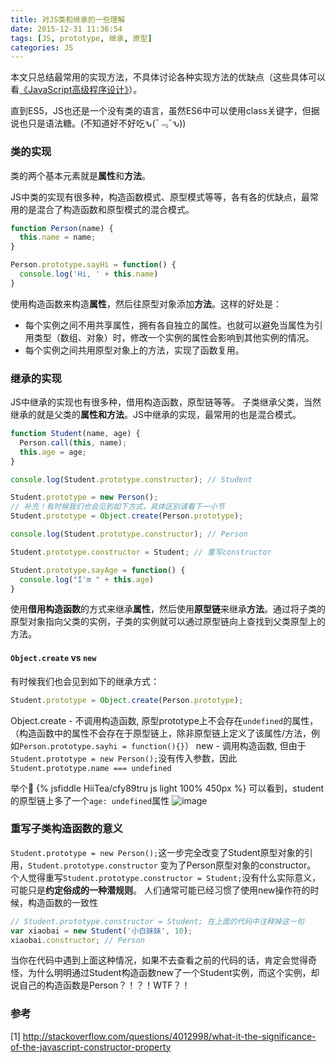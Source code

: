 ```yaml
---
title: 对JS类和继承的一些理解
date: 2015-12-31 11:36:54
tags: [JS, prototype, 继承, 原型]
categories: JS
---
```

本文只总结最常用的实现方法，不具体讨论各种实现方法的优缺点（这些具体可以看[《JavaScript高级程序设计》](http://book.douban.com/subject/10546125/)）。

直到ES5，JS也还是一个没有类的语言，虽然ES6中可以使用class关键字，但据说也只是语法糖。(不知道好不好吃ԅ(¯﹃¯ԅ))
### 类的实现
类的两个基本元素就是**属性**和**方法**。

JS中类的实现有很多种，构造函数模式、原型模式等等，各有各的优缺点，最常用的是混合了构造函数和原型模式的混合模式。
```javascript
function Person(name) {
  this.name = name;
}

Person.prototype.sayHi = function() {
  console.log('Hi, ' + this.name)
}
```
使用构造函数来构造**属性**，然后往原型对象添加**方法**。这样的好处是：
* 每个实例之间不用共享属性，拥有各自独立的属性。也就可以避免当属性为引用类型（数组、对象）时，修改一个实例的属性会影响到其他实例的情况。
* 每个实例之间共用原型对象上的方法，实现了函数复用。

### 继承的实现
JS中继承的实现也有很多种，借用构造函数，原型链等等。
子类继承父类，当然继承的就是父类的**属性和方法**。JS中继承的实现，最常用的也是混合模式。
```javascript
function Student(name, age) {
  Person.call(this, name);
  this.age = age;
}

console.log(Student.prototype.constructor); // Student

Student.prototype = new Person();
// 补充！有时候我们也会见到如下方式，具体区别请看下一小节
Student.prototype = Object.create(Person.prototype);

console.log(Student.prototype.constructor); // Person

Student.prototype.constructor = Student; // 重写constructor

Student.prototype.sayAge = function() {
  console.log("I'm " + this.age)
}
```
使用**借用构造函数**的方式来继承**属性**，然后使用**原型链**来继承**方法**。通过将子类的原型对象指向父类的实例，子类的实例就可以通过原型链向上查找到父类原型上的方法。

#### `Object.create` vs `new`
有时候我们也会见到如下的继承方式：
```javascript
Student.prototype = Object.create(Person.prototype);
```
Object.create - 不调用构造函数, 原型prototype上不会存在`undefined`的属性，（构造函数中的属性不会存在于原型链上，除非原型链上定义了该属性/方法，例如`Person.prototype.sayhi = function(){}`）
new - 调用构造函数, 但由于`Student.prototype = new Person();`没有传入参数，因此`Student.prototype.name === undefined`

举个🌰
{% jsfiddle HiiTea/cfy89tru js light 100% 450px %}
可以看到，student的原型链上多了一个`age: undefined`属性
![image](https://user-images.githubusercontent.com/36024221/46127882-8f360380-c264-11e8-82af-69f214fe66cc.png)

### 重写子类构造函数的意义
`Student.prototype = new Person();`这一步完全改变了Student原型对象的引用，`Student.prototype.constructor` 变为了Person原型对象的constructor。
个人觉得重写`Student.prototype.constructor = Student;`没有什么实际意义，可能只是**约定俗成的一种潜规则**。
人们通常可能已经习惯了使用new操作符的时候，构造函数的一致性
```javascript
// Student.prototype.constructor = Student; 在上面的代码中注释掉这一句
var xiaobai = new Student('小白妹妹', 10);
xiaobai.constructor; // Person
```
当你在代码中遇到上面这种情况，如果不去查看之前的代码的话，肯定会觉得奇怪，为什么明明通过Student构造函数new了一个Student实例，而这个实例，却说自己的构造函数是Person？！？！WTF？！

### 参考
[1] http://stackoverflow.com/questions/4012998/what-it-the-significance-of-the-javascript-constructor-property
